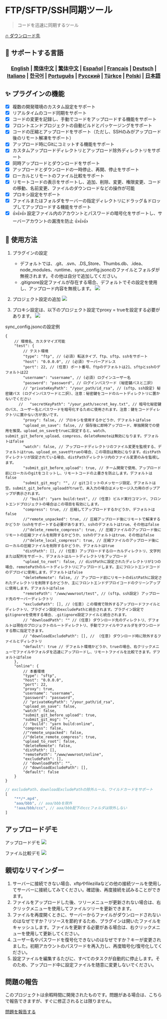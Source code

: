# FTP/SFTP/SSH同期ツール

> コードを迅速に同期するツール

[🔥 ダウンロード先](https://marketplace.visualstudio.com/items?itemName=oorzc.ssh-tools)

## 🎉 サポートする言語

<h3 align="center">
    <a href="https://github.com/oorzc/vscode_sync_tool/lang/en.md">English</a> |
    <a href="https://github.com/oorzc/vscode_sync_tool/lang/zh.md">简体中文</a> |
    <a href="https://github.com/oorzc/vscode_sync_tool/lang/zh-tw.md">繁体中文</a> |
    <a href="https://github.com/oorzc/vscode_sync_tool/lang/es.md">Español</a> |
    <a href="https://github.com/oorzc/vscode_sync_tool/lang/fr.md">Français</a> |
    <a href="https://github.com/oorzc/vscode_sync_tool/lang/de.md">Deutsch</a> |
    <a href="https://github.com/oorzc/vscode_sync_tool/lang/it.md">Italiano</a> |
    <a href="https://github.com/oorzc/vscode_sync_tool/lang/ko.md">한국어</a> |
    <a href="https://github.com/oorzc/vscode_sync_tool/lang/pt.md">Português</a> |
    <a href="https://github.com/oorzc/vscode_sync_tool/lang/ru.md">Pусский</a> |
    <a href="https://github.com/oorzc/vscode_sync_tool/lang/tr.md">Türkçe</a> |
    <a href="https://github.com/oorzc/vscode_sync_tool/lang/pl.md">Polski</a> |
    <a href="https://github.com/oorzc/vscode_sync_tool/lang/ja.md">日本語</a> 
</h3>

## ✨ プラグインの機能

- [x] 複数の開発環境のカスタム設定をサポート  
- [x] リアルタイムのコード同期をサポート  
- [x] コードの変更を記録し、手動でコードをアップロードする機能をサポート  
- [x] フロントエンドプロジェクトの自動ビルドとパッケージングをサポート  
- [x] コードの圧縮とアップロードをサポート（ただし、SSHのみがアップロード後のリモート解凍をサポート）  
- [x] アップロード時にGitにコミットする機能をサポート  
- [x] カスタムアップロードディレクトリとアップロード除外ディレクトリをサポート  
- [x] 同時アップロードとダウンロードをサポート  
- [x] アップロードとダウンロードの一時停止、再開、停止をサポート  
- [x] ローカルとリモートのファイル比較をサポート  
- [x] リモートコードの表示をサポートし、追加、削除、変更、権限変更、コードの移動、名前変更、ファイルのダウンロードなどの操作が可能  
- [x] プロキシ設定をサポート  
- [x] ファイルまたはフォルダをサーバーの指定ディレクトリにドラッグ＆ドロップしてアップロードする機能をサポート  
- [x] 👍👍👍 設定ファイル内のアカウントとパスワードの暗号化をサポートし、サーバーアカウントの漏洩を防止 👍👍👍  

## 📖 使用方法

1. プラグインの設定

    - デフォルトでは、.git、.svn、.DS_Store、Thumbs.db、.idea、node_modules、runtime、sync_config.jsoncのファイルとフォルダが無視されます。その他は自分で追加してください。
    - .gitignore設定ファイルが存在する場合、デフォルトでその設定を使用し、アップロード内容を無視します。
      ![](https://cdn.jsdelivr.net/gh/oorzc/public_img@main/img/2024%2F11%2F12%2F2a2b4adc7305c7b1c84d796da57cfe81.png)

2. プロジェクト設定の追加
   ![](https://cdn.jsdelivr.net/gh/oorzc/public_img@main/img/2024%2F11%2F12%2F0aba393b99df91a094fac6c14a2aebe1.gif)

3. プロキシ設定は、以下のプロジェクト設定でproxy = trueを設定する必要があります。
   ![](https://cdn.jsdelivr.net/gh/oorzc/public_img@main/img/2024%2F11%2F12%2F9f00f0451dd2c558ad469178d0058713.png)

sync_config.jsoncの設定例

```jsonc
{
    // 環境名、カスタマイズ可能
    "test": {
        // テスト環境
        "type": "ftp", // (必須) 転送タイプ、ftp、sftp、sshをサポート
        "host": "0.0.0.0", // (必須) サーバーアドレス
        "port": 22, // (任意) ポート番号、ftpのデフォルトは21、sftpとsshのデフォルトは22
        "username": "username", // (必須) ログインユーザー名
        "password": "password", // ログインパスワード (秘密鍵パスと二択)
        // "privateKeyPath": "/your_path/id_rsa", // (sftp、ssh設定) 秘密鍵パス (ログインパスワードと二択)、注意：秘密鍵をコードのルートディレクトリに置かないでください
      //   "secretKeyPath": "/your_path/secret_key.txt", // 暗号化秘密鍵のパス、ユーザー名とパスワードを暗号化するために使用されます。注意：鍵をコードディレクトリに置かない方が良いです。
        "proxy": false, // プロキシを使用するかどうか、デフォルトはfalse
        "upload_on_save": false, // 保存後に即時アップロード、単独開発での使用を推奨。upload_on_saveをtrueに設定すると、watch、submit_git_before_upload、compress、deleteRemoteは無効になります。デフォルトはfalse
        "watch": false, // アップロードディレクトリのファイル変更を監視する、デフォルトはtrue。upload_on_saveがtrueの場合、この項目は無効になります。distPathディレクトリが設定されている場合、distPathディレクトリ内のファイル変更のみを監視します。
        "submit_git_before_upload": true, // チーム開発で使用、アップロード前にローカルのgitをコミットし、リモートコードの上書きを防止します。デフォルトはfalse
        "submit_git_msg": "", // gitコミットのメッセージ設定、デフォルトは空。submit_git_before_uploadがtrueで、未入力の場合はメッセージ入力用のポップアップが表示されます。
        // "build": "yarn build:test", // (任意) ビルド実行コマンド、フロントエンドプロジェクトの場合はこの項目を有効にします。
        "compress": true, // 圧縮してアップロードするかどうか、デフォルトはfalse
        //"remote_unpacked": true, // 圧縮アップロード後にリモートで解凍するかどうか（sshをサポートする必要があります）、sshのデフォルトはtrue、その他はfalse
        //"delete_remote_compress": true, // 圧縮ファイルのアップロード後にリモートの圧縮ファイルを削除するかどうか、sshのデフォルトはtrue、その他はfalse
        //"delete_local_compress": true, // 圧縮ファイルのアップロード後にローカルの圧縮ファイルを削除するかどうか、デフォルトはtrue
        "distPath": [], // (任意) アップロードするローカルディレクトリ、文字列または配列をサポート、デフォルトはルートディレクトリをアップロード
        "upload_to_root": false, // distPathに設定されたディレクトリが1つの場合、remotePathのルートディレクトリにアップロードします。主にフロントエンドコードのデプロイに使用します。デフォルトはfalse
        "deleteRemote": false, // アップロード前にリモートのdistPathに設定されたディレクトリを削除するかどうか、主にフロントエンドデプロイコードのクリーンアップに使用します。デフォルトはfalse
        "remotePath": "/www/wwwroot/test", // (sftp、ssh設定) アップロード先のサーバーディレクトリ
        "excludePath": [], // (任意) この環境で除外するアップロードファイルとディレクトリ、プラグイン設定のexcludePathと統合されます。プラグイン設定でgitignoreを使用する場合、.gitignore設定ファイルと統合されます。
        // "downloadPath": "" // (任意) ダウンロード先のディレクトリ、デフォルトは現在のプロジェクトのルートディレクトリ、手動でファイルやフォルダをダウンロードする際に指定できます。
        // "downloadExcludePath": [], //  (任意) ダウンロード時に除外するファイルとディレクトリ
        "default": true // デフォルト環境かどうか、trueの場合、右クリックメニューでファイルやフォルダを迅速にアップロードし、リモートファイルを比較できます。デフォルトはfalse
    },
    "online": {
        // 本番環境
        "type": "sftp",
        "host": "0.0.0.0",
        "port": 22,
        "proxy": true,
        "username": "username",
        "password": "password",
        // "privateKeyPath": "/your_path/id_rsa",
        "upload_on_save": false,
        "watch": false,
        "submit_git_before_upload": true,
        "submit_git_msg": "",
        // "build": "yarn build:online",
        "compress": false,
        //"remote_unpacked": false,
        //"delete_remote_compress": true,
        "upload_to_root": false,
        "deleteRemote": false,
        "distPath": [],
        "remotePath": "/www/wwwroot/online",
        "excludePath": [],
        // "downloadPath": "",
        // "downloadExcludePath": [],
        "default": false
    }
}
```

```js
// excludePath、downloadExcludePathの除外ルール、ワイルドカードをサポート
[
    "**/*.mp4",
    "aaa/bbb", // aaa/bbbを除外
    "!aaa/bbb/ccc", // aaa/bbb配下のcccフォルダは除外しない
]
```

## アップロードデモ

アップロードデモ
![](https://cdn.jsdelivr.net/gh/oorzc/public_img@main/img/2024%2F11%2F12%2F8f85ff0142ef082749b55f7db3c8bf13.gif)

ファイル比較デモ
![](https://cdn.jsdelivr.net/gh/oorzc/public_img@main/img/2024%2F11%2F12%2F6cbd149ae7959c8097ce288fb91ed800.gif)

## 親切なリマインダー

1. サーバーに接続できない場合、xftpやfilezillaなどの他の接続ツールを使用してサーバーに接続してみてください。確認後、再度接続を試みることができます。
2. ファイルをアップロードした後、ツリーメニューが更新されない場合は、右クリックメニューを使用してファイルツリーを更新できます。
3. ファイルを再度開くときに、サーバーからファイルがダウンロードされないのはなぜですか？リソースを節約するため、プラグインは開いたファイルをキャッシュします。ファイルを更新する必要がある場合は、右クリックメニューを使用して更新してください。
4. ユーザー名やパスワードを復号化できないのはなぜですか？キーが変更されました。初期アカウントのパスワードを再入力し、再度暗号化/復号化してください。
5. 設定ファイルを編集するたびに、すべてのタスクが自動的に停止します。そのため、アップロード中に設定ファイルを随意に変更しないでください。

## 問題の報告

このプロジェクトは余暇時間に開発されたものです。問題がある場合は、こちらで報告できますが、すぐに修正されるとは限りません。

[問題を報告する](https://github.com/oorzc/vscode_sync_tool/issues)